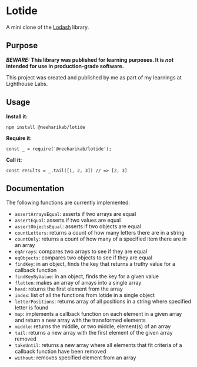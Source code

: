 # Lotide

A mini clone of the [Lodash](https://lodash.com) library.

## Purpose

**_BEWARE:_ This library was published for learning purposes. It is _not_ intended for use in production-grade software.**

This project was created and published by me as part of my learnings at Lighthouse Labs. 

## Usage

**Install it:**

`npm install @neeharikab/lotide`

**Require it:**

`const _ = require('@neeharikab/lotide');`

**Call it:**

`const results = _.tail([1, 2, 3]) // => [2, 3]`

## Documentation

The following functions are currently implemented:

* `assertArraysEqual`: asserts if two arrays are equal
* `assertEqual`: asserts if two values are equal
* `assertObjectsEqual`: asserts if two objects are equal
* `countLetters`: returns a count of how many letters there are in a string
* `countOnly`: returns a count of how many of a specified item there are in an array
* `eqArrays`: compares two arrays to see if they are equal
* `eqObjects`: compares two objects to see if they are equal
* `findKey`: in an object, finds the key that returns a truthy value for a callback function 
* `findKeyByValue`: in an object, finds the key for a given value
* `flatten`: makes an array of arrays into a single array
* `head`: returns the first element from the array
* `index`: list of all the functions from lotide in a single object
* `letterPositions`: returns array of all positions in a string where specified letter is found
* `map`: implements a callback function on each element in a given array and return a new array with the transformed elements
* `middle`: returns the middle, or two middle, element(s) of an array
* `tail`: returns a new array with the first element of the given array removed 
* `takeUntil`: returns a new array where all elements that fit criteria of a callback function have been removed
* `without`: removes specified element from an array